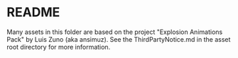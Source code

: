 # README

Many assets in this folder are based on the project "Explosion Animations Pack" by Luis Zuno (aka ansimuz). See the ThirdPartyNotice.md in the asset root directory for more information.

